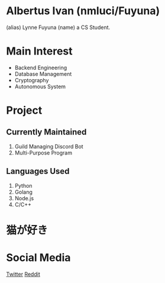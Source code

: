 # Albertus Ivan (nmluci/Fuyuna)
(alias) Lynne Fuyuna
(name) a CS Student.

# Main Interest
- Backend Engineering
- Database Management
- Cryptography
- Autonomous System

# Project
## Currently Maintained
1. Guild Managing Discord Bot
2. Multi-Purpose Program

## Languages Used
1. Python
2. Golang
3. Node.js
4. C/C++

# 猫が好き

# Social Media
[Twitter](twitter.com/__fuyuna) [Reddit](reddit.com/u/nmrika)
